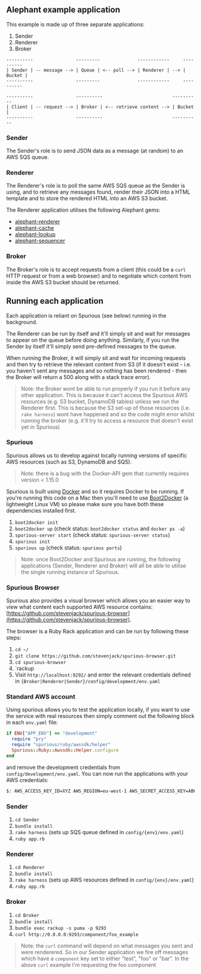## Alephant example application

This example is made up of three separate applications:

1. Sender
2. Renderer
3. Broker

```
----------                ---------              ------------     ----------
| Sender | -- message --> | Queue | <-- poll --> | Renderer | --> | Bucket |
----------                ---------              ------------     ----------

----------                ----------                          ----------
| Client | -- request --> | Broker | <-- retrieve content --> | Bucket |
----------                ----------                          ----------
```

### Sender

The Sender's role is to send JSON data as a message (at random) to an AWS SQS queue.

### Renderer

The Renderer's role is to poll the same AWS SQS queue as the Sender is using, and to retrieve any messages found, render their JSON into a HTML template and to store the rendered HTML into an AWS S3 bucket.

The Renderer application utilises the following Alephant gems:

- [alephant-renderer](https://github.com/BBC-News/alephant-renderer)
- [alephant-cache](https://github.com/BBC-News/alephant-cache)
- [alephant-lookup](https://github.com/BBC-News/alephant-lookup)
- [alephant-sequencer](https://github.com/BBC-News/alephant-sequencer)

### Broker

The Broker's role is to accept requests from a client (this could be a `curl` HTTP request or from a web browser) and to negotiate which content from inside the AWS S3 bucket should be returned.

## Running each application

Each application is reliant on Spurious (see below) running in the background.

The Renderer can be run by itself and it'll simply sit and wait for messages to appear on the queue before doing anything. Similarly, if you run the Sender by itself it'll simply send pre-defined messages to the queue. 

When running the Broker, it will simply sit and wait for incoming requests and then try to retrieve the relevant content from S3 (if it doesn't exist - i.e. you haven't sent any messages and so nothing has been rendered - then the Broker will return a 500 along with a stack trace error).

> Note: the Broker wont be able to run properly if you run it before any other application. This is because it can't access the Spurious AWS resources (e.g. S3 bucket, DynamoDB tables) unless we run the Renderer first. This is because the S3 set-up of those resources (i.e. `rake harness`) wont have happened and so the code might error whilst running the broker (e.g. it'll try to access a resource that doesn't exist yet in Spurious)

### Spurious

Spurious allows us to develop against locally running versions of specific AWS resources (such as S3, DynamoDB and SQS).

> Note: there is a bug with the Docker-API gem that currently requires version < 1.15.0

Spurious is built using [Docker](https://www.docker.com/) and so it requires Docker to be running. If you're running this code on a Mac then you'll need to use [Boot2Docker](http://boot2docker.io/) (a lightweight Linux VM) so please make sure you have both these dependencies installed first.

1. `boot2docker init`
2. `boot2docker up` (check status: `boot2docker status` and `docker ps -a`)
3. `spurious-server start` (check status: `spurious-server status`)
4. `spurious init`
5. `spurious up` (check status: `spurious ports`)

> Note: once Boot2Docker and Spurious are running, the following applications (Sender, Renderer and Broker) will all be able to utilise the single running instance of Spurious.

### Spurious Browser

Spurious also provides a visual browser which allows you an easier way to view what content each supported AWS resource contains: [https://github.com/stevenjack/spurious-browser](https://github.com/stevenjack/spurious-browser).

The browser is a Ruby Rack application and can be run by following these steps:

1. `cd ~/`
2. `git clone https://github.com/stevenjack/spurious-browser.git`
3. `cd spurious-browser`
4. `rackup
5. Visit `http://localhost:9292/` and enter the relevant credentials defined in `{Broker|Renderer|Sender}/config/development/env.yaml`

### Standard AWS account

Using spurious allows you to test the application locally, if you want to use the service with real resources then simply comment out the following block in each `env.yaml` file:

```ruby
if ENV["APP_ENV"] == "development"
  require "pry"
  require "spurious/ruby/awssdk/helper"
  Spurious::Ruby::Awssdk::Helper.configure
end
```

and remove the development credentials from `config/development/env.yaml`. You can now run the applications with your AWS credentials:

```bash
$: AWS_ACCESS_KEY_ID=XYZ AWS_REGION=eu-west-1 AWS_SECRET_ACCESS_KEY=ABC ruby app.rb
```

### Sender

1. `cd Sender`
2. `bundle install`
3. `rake harness` (sets up SQS queue defined in `config/{env}/env.yaml`)
4. `ruby app.rb`

### Renderer

1. `cd Renderer`
2. `bundle install`
3. `rake harness` (sets up AWS resources defined in `config/{env}/env.yaml`)
4. `ruby app.rb`

### Broker

1. `cd Broker`
2. `bundle install`
3. `bundle exec rackup -s puma -p 9293`
4. `curl http://0.0.0.0:9293/component/foo_example`

> Note: the `curl` command will depend on what messages you sent and were renderered. So in our Sender application we fire off messages which have a `component` key set to either "test", "foo" or "bar". In the above `curl` example I'm requesting the foo component

